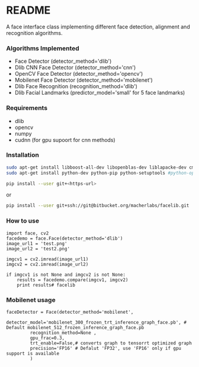 # README #

A face interface class implementing different face detection, alignment and recognition algorithms.

### Algorithms Implemented ###

* Face Detector (detector_method='dlib')
* Dlib CNN Face Detector (detector_method='cnn')
* OpenCV Face Detector (detector_method='opencv')
* Mobilenet Face Detector (detector_method='mobilenet')
* Dlib Face Recognition (recognition_method='dlib')
* Dlib Facial Landmarks (predictor_model='small' for 5 face landmarks)

### Requirements ###

* dlib
* opencv
* numpy
* cudnn (for gpu supoort for cnn methods)

### Installation ###
```sh
sudo apt-get install libboost-all-dev libopenblas-dev liblapacke-dev cmake build-essential
sudo apt-get install python-dev python-pip python-setuptools #python-opencv
```
```sh
pip install --user git+<https-url>
```
or
```sh
pip install --user git+ssh://git@bitbucket.org/macherlabs/facelib.git
```
### How to use ###

    import face, cv2
    facedemo = face.Face(detector_method='dlib')
    image_url1 = 'test.png'
    image_url2 = 'test2.png'
    
    imgcv1 = cv2.imread(image_url1)
    imgcv2 = cv2.imread(image_url2)

    if imgcv1 is not None and imgcv2 is not None:
        results = facedemo.compare(imgcv1, imgcv2)
        print results# facelib
 
### Mobilenet usage ###

    faceDetector = Face(detector_method='mobilenet',
             detector_model='mobilenet_300_frozen_trt_inference_graph_face.pb', # Default mobilenet_512_frozen_inference_graph_face.pb
             recognition_method=None ,
             gpu_frac=0.3,
             trt_enable=False,# converts graph to tensorrt optimized graph
             precision='FP16' # Defalut 'FP32', use 'FP16' only if gpu support is available
             )
